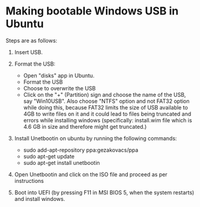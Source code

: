 # Making bootable Windows USB in Ubuntu

Steps are as follows:

1. Insert USB.

2. Format the USB:
   - Open "disks" app in Ubuntu.
   - Format the USB
   - Choose to overwrite the USB
   - Click on the "+" (Partition) sign and choose the name of the USB, say "Win10USB". Also choose "NTFS" option and not FAT32 option while doing this, because FAT32 limits the size of USB available to 4GB to write files on it and it could lead to files being truncated and errors while installing windows (specifically: install.wim file which is 4.6 GB in size and therefore might get truncated.)

3. Install Unetbootin on ubuntu by running the following commands:
   - sudo add-apt-repository ppa:gezakovacs/ppa
   - sudo apt-get update
   - sudo apt-get install unetbootin

4. Open Unetbootin and click on the ISO file and proceed as per instructions

5. Boot into UEFI (by pressing F11 in MSI BIOS 5, when the system restarts) and install windows.
